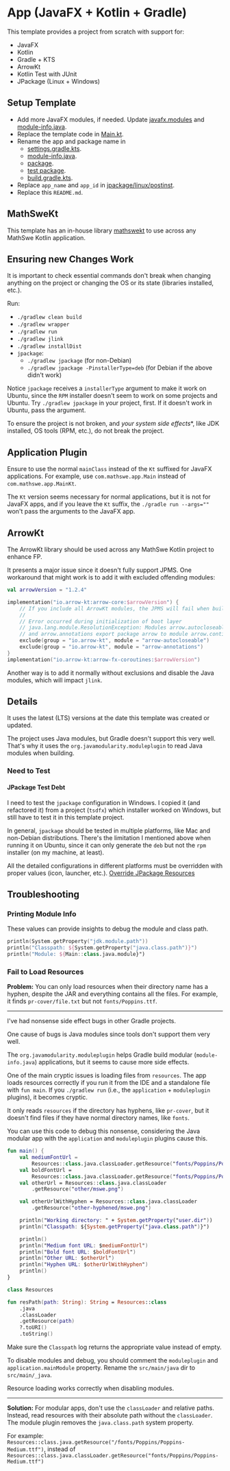 # App (JavaFX + Kotlin + Gradle)

This template provides a project from scratch with support for:

- JavaFX
- Kotlin
- Gradle + KTS
- ArrowKt
- Kotlin Test with JUnit
- JPackage (Linux + Windows)

## Setup Template

- Add more JavaFX modules, if needed. Update [javafx.modules](build.gradle.kts)
  and [module-info.java](src/main/java/module-info.java).
- Replace the template code
  in [Main.kt](src/main/kotlin/com/mathswe/app/Main.kt).
- Rename the app and package name in
    - [settings.gradle.kts](settings.gradle.kts).
    - [module-info.java](src/main/java/module-info.java).
    - [package](src/main/kotlin).
    - [test package](src/test/kotlin).
    - [build.gradle.kts](build.gradle.kts).
- Replace `app_name` and `app_id`
  in [jpackage/linux/postinst](jpackage/linux/postinst).
- Replace this `README.md`.

## MathSweKt

This template has an in-house library [mathswekt](src/main/kotlin/mathswekt) to
use across any MathSwe Kotlin application.

## Ensuring new Changes Work

It is important to check essential commands don't break when changing anything
on the project or changing the OS or its state (libraries installed, etc.).

Run:

- `./gradlew clean build`
- `./gradlew wrapper`
- `./gradlew run`
- `./gradlew jlink`
- `./gradlew installDist`
- `jpackage`:
    - `./gradlew jpackage` (for non-Debian)
    - `./gradlew jpackage -PinstallerType=deb` (for Debian if the above didn't
      work)

Notice `jpackage` receives a `installerType` argument to make it work on Ubuntu,
since the `RPM` installer doesn't seem to work on some projects and Ubuntu. Try
`./gradlew jpackage` in your project, first. If it doesn't work in Ubuntu, pass
the argument.

To ensure the project is not broken, and *your system side effects**, like JDK
installed, OS tools (RPM, etc.), do not break the project.

## Application Plugin

Ensure to use the normal `mainClass` instead of the `Kt` suffixed for JavaFX
applications. For example, use `com.mathswe.app.Main` instead of
`com.mathswe.app.MainKt`.

The `Kt` version seems necessary for normal applications, but it is not for
JavaFX apps, and if you leave the `Kt` suffix, the `./gradle run --args=""`
won't pass the arguments to the JavaFX app.

## ArrowKt

The ArrowKt library should be used across any MathSwe Kotlin project to enhance
FP.

It presents a major issue since it doesn't fully support JPMS. One workaround
that might work is to add it with excluded offending modules:

```kotlin
val arrowVersion = "1.2.4"

implementation("io.arrow-kt:arrow-core:$arrowVersion") {
    // If you include all ArrowKt modules, the JPMS will fail when building:
    //
    // Error occurred during initialization of boot layer
    // java.lang.module.ResolutionException: Modules arrow.autocloseable
    // and arrow.annotations export package arrow to module arrow.continuations
    exclude(group = "io.arrow-kt", module = "arrow-autocloseable")
    exclude(group = "io.arrow-kt", module = "arrow-annotations")
}
implementation("io.arrow-kt:arrow-fx-coroutines:$arrowVersion")
```

Another way is to add it normally without exclusions and disable the Java
modules, which will impact `jlink`.

## Details

It uses the latest (LTS) versions at the date this template was created or
updated.

The project uses Java modules, but Gradle doesn't support this very well. That's
why it uses the `org.javamodularity.moduleplugin` to read Java modules when
building.

### Need to Test

#### JPackage Test Debt

I need to test the `jpackage` configuration in Windows. I copied it (and
refactored it) from a project (`tsdfx`) which installer worked on Windows, but
still have to test it in this template project.

In general, `jpackage` should be tested in multiple platforms, like Mac and
non-Debian distributions. There's the limitation I mentioned above when running
it on Ubuntu, since it can only generate the `deb` but not the `rpm`
installer (on my machine, at least).

All the detailed configurations in different platforms must be overridden with
proper values (icon, launcher, etc.).
[Override JPackage Resources](https://docs.oracle.com/en/java/javase/15/jpackage/override-jpackage-resources.html)

## Troubleshooting

### Printing Module Info

These values can provide insights to debug the module and class path.

```kotlin
println(System.getProperty("jdk.module.path"))
println("Classpath: ${System.getProperty("java.class.path")}")
println("Module: ${Main::class.java.module}")
```

### Fail to Load Resources

**Problem:** You can only load resources when their directory name has a hyphen,
despite the JAR and everything contains all the files. For example, it finds
`pr-cover/file.txt` but not `fonts/Poppins.ttf`.

---

I've had nonsense side effect bugs in other Gradle projects.

One cause of bugs is Java modules since tools don't support them very well.

The `org.javamodularity.moduleplugin` helps Gradle build modular
(`module-info.java`) applications, but it seems to cause more side effects.

One of the main cryptic issues is loading files from `resources`. The app loads
resources correctly if you run it from the IDE and a standalone file with
`fun main`. If you `./gradlew run` (i.e., the `application` +
`moduleplugin` plugins), it becomes cryptic.

It only reads `resources` if the directory has hyphens, like `pr-cover`, but it
doesn't find files if they have normal directory names, like `fonts`.

You can use this code to debug this nonsense, considering the Java modular app
with the `application` and `moduleplugin` plugins cause this.

```kotlin
fun main() {
    val mediumFontUrl =
        Resources::class.java.classLoader.getResource("fonts/Poppins/Poppins-Medium.ttf")
    val boldFontUrl =
        Resources::class.java.classLoader.getResource("fonts/Poppins/Poppins-Bold.ttf")
    val otherUrl = Resources::class.java.classLoader
        .getResource("other/mswe.png")

    val otherUrlWithHyphen = Resources::class.java.classLoader
        .getResource("other-hyphened/mswe.png")

    println("Working directory: " + System.getProperty("user.dir"))
    println("Classpath: ${System.getProperty("java.class.path")}")

    println()
    println("Medium font URL: $mediumFontUrl")
    println("Bold font URL: $boldFontUrl")
    println("Other URL: $otherUrl")
    println("Hyphen URL: $otherUrlWithHyphen")
    println()
}
```

```kotlin
class Resources

fun resPath(path: String): String = Resources::class
    .java
    .classLoader
    .getResource(path)
    ?.toURI()
    .toString()
```

Make sure the `Classpath` log returns the appropriate value instead of empty.

To disable modules and debug, you should comment the `moduleplugin` and
`application.mainModule` property. Rename the `src/main/java` dir to
`src/main/_java`.

Resource loading works correctly when disabling modules.

---

**Solution:** For modular apps, don't use the `classLoader` and relative paths.
Instead, read resources with their absolute path without the `classLoader`. The
module plugin removes the `java.class.path` system property.

For example:
`Resources::class.java.getResource("/fonts/Poppins/Poppins-Medium.ttf")`,
instead of
`Resources::class.java.classLoader.getResource("fonts/Poppins/Poppins-Medium.ttf")`
